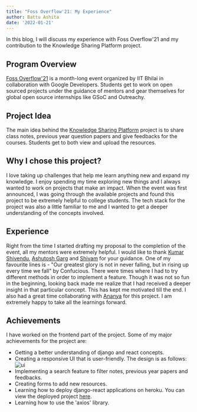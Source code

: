 ```yaml
---
title: "Foss Overflow'21: My Experience"
author: Battu Ashita
date: '2022-01-21'
---
```


In this blog, I will discuss my experience with Foss Overflow'21 and my contribution to the Knowledge Sharing Platform project.

## Program Overview
[Foss Overflow'21](https://fossoverflow.dev/) is a month-long event organized by IIT Bhilai in collaboration with Google Developers. Students get to work on open sourced projects under the guidance of mentors and gear themselves for global open source internships like GSoC and Outreachy. 

## Project Idea
The main idea behind the [Knowledge Sharing Platform](https://github.com/OpenLake/Knowlege-Sharing-Platform) project is to share class notes, previous year question papers and give feedbacks for the courses. Students get to both view and upload the resources.

## Why I chose this project?
I love taking up challenges that help me learn anything new and expand my knowledge. I enjoy spending my time exploring new things and I always wanted to work on projects that make an impact. When the event was first announced, I was going through the available projects and found this project to be extremely helpful to college students. The tech stack for the project was also a little familiar to me and I wanted to get a deeper understanding of the concepts involved. 

## Experience 
Right from the time I started drafting my proposal to the completion of the event, all my mentors were extremely helpful. I would like to thank [Kumar Shivendu](https://github.com/KShivendu), [Ashutosh Garg](https://github.com/ashutosh321607) and [Shivam](https://github.com/ExpressHermes) for your guidance. One of my favourite lines is - "Our greatest glory is not in never falling, but in rising up every time we fall" by Confucious. There were times where I had to try different methods in order to implement a feature. Though it was not so fun in the beginning, looking back made me realize that I had received a deeper insight in that particular concept. This has kept me motivated till the end. I also had a great time collaborating with [Ananya](https://github.com/Ananyaiitbhilai) for this project. I am extremely happy to take all the learnings forward.

## Achievements
I have worked on the frontend part of the project. Some of my major achievements for the project are:
- Getting a better understanding of django and react concepts.
- Creating a responsive UI that is user-friendly. The design is as follows: ![ui](/blog/knowledge_sharing_platform/ksp-ui.png) 
- Implementing a search feature to filter notes, previous year papers and feedbacks.
- Creating forms to add new resources.
- Learning how to deploy django-react applications on heroku. You can view the deployed project [here](https://knowledgesharingplatform.herokuapp.com/).
- Learning how to use the 'axios' library.
   